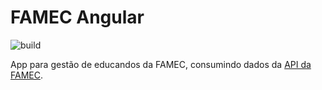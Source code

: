 # FAMEC Angular

![build](https://github.com/mauriciocordeiro/famec-angular/workflows/build/badge.svg)

 App para gestão de educandos da FAMEC, consumindo dados da [API da FAMEC](https://github.com/mauriciocordeiro/famec).


